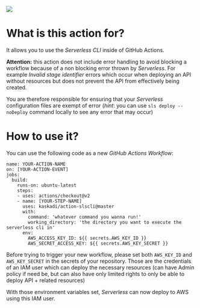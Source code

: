 ![](https://img.shields.io/github/workflow/status/kaskadi/action-slscli/update?label=updated)

# What is this action for?

It allows you to use the _Serverless CLI_ inside of GitHub Actions.

**Attention:** this action does not include error handling to avoid blocking a workflow because of a non blocking error thrown by _Serverless_. For example _Invalid stage identifier_ errors which occur when deploying an API without resources but does not prevent the API from effectively being created.

You are therefore responsible for ensuring that your _Serverless_ configuration files are exempt of error (_hint_: you can use `sls deploy --noDeploy` command locally to see any error that may occur)

# How to use it?

You can use the following code as a new _GitHub Actions Workflow_:

```
name: YOUR-ACTION-NAME
on: [YOUR-ACTION-EVENT]
jobs:
  build:
    runs-on: ubuntu-latest
    steps:
    - uses: actions/checkout@v2
    - name: [YOUR-STEP-NAME]
      uses: kaskadi/action-slscli@master
      with:
        command: 'whatever command you wanna run!'
        working_directory: 'the directory you want to execute the serverless cli in'
      env:
        AWS_ACCESS_KEY_ID: ${{ secrets.AWS_KEY_ID }}
        AWS_SECRET_ACCESS_KEY: ${{ secrets.AWS_KEY_SECRET }}
```

Before trying to trigger your new workflow, please set both `AWS_KEY_ID` and `AWS_KEY_SECRET` in the secrets of your repository.
Those are the credentials of an IAM user which can deploy the necessary resources (can have Admin policy if need be, but can also have only limited rights to only be able to deploy API + related resources)

With those environment variables set, _Serverless_ can now deploy to AWS using this IAM user.

